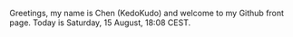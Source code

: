 Greetings, my name is Chen (KedoKudo) and welcome to my Github front page.  Today is Saturday, 15 August, 18:08 CEST.